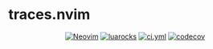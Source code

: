 
# traces.nvim

<p align="center">
<a href="https://github.com/neovim/neovim/releases/v0.7.0"><img alt="Neovim" src="https://img.shields.io/badge/require-v0.7+-blue" /></a>
<a href="https://luarocks.org/modules/linrongbin16/traces.nvim"><img alt="luarocks" src="https://img.shields.io/luarocks/v/linrongbin16/traces.nvim" /></a>
<a href="https://github.com/linrongbin16/traces.nvim/actions/workflows/ci.yml"><img alt="ci.yml" src="https://img.shields.io/github/actions/workflow/status/linrongbin16/traces.nvim/ci.yml?label=ci" /></a>
<a href="https://app.codecov.io/github/linrongbin16/traces.nvim"><img alt="codecov" src="https://img.shields.io/codecov/c/github/linrongbin16/traces.nvim?label=codecov" /></a>
</p>

